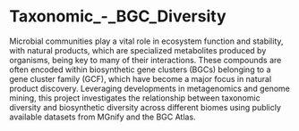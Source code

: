 # Taxonomic_-_BGC_Diversity
Microbial communities play a vital role in ecosystem function and stability, with natural products, which are specialized metabolites produced by organisms, being key to many of their interactions. These compounds are often encoded within biosynthetic gene clusters (BGCs) belonging to a gene cluster family (GCF), which have become a major focus in natural product discovery. Leveraging developments in metagenomics and genome mining, this project investigates the relationship between taxonomic diversity and biosynthetic diversity across different biomes using publicly available datasets from MGnify and the BGC Atlas.
